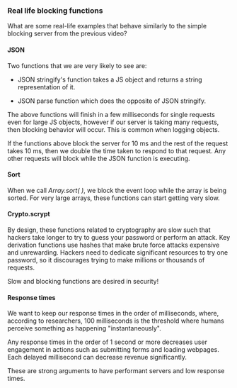 
### Real life blocking functions 

What are some real-life examples that behave similarly to the simple blocking server from the previous video?
#### JSON

Two functions that we are very likely to see are:

* JSON stringify's function takes a JS object and returns a string representation of it. 

* JSON parse function which does the opposite of JSON stringify.

The above functions will finish in a few milliseconds for single requests even for large JS objects, however if our server is taking many requests, then blocking behavior will occur. This is common when logging objects. 

If the functions above block the server for 10 ms and the rest of the request takes 10 ms, then we double the time taken to respond to that request. Any other requests will block while the JSON function is executing. 

#### Sort 

When we call *Array.sort( )*, we block the event loop while the array is being sorted. For very large arrays, these functions can start getting very slow. 

#### Crypto.scrypt

By design, these functions related to cryptography are slow such that hackers take longer to try to guess your password or perform an attack. Key derivation functions use hashes that make brute force attacks expensive and unrewarding. Hackers need to dedicate significant resources to try one password, so it discourages trying to make millions or thousands of requests. 

Slow and blocking functions are desired in security! 

#### Response times 

We want to keep our response times in the order of milliseconds, where, according to researchers, 100 milliseconds is the threshold where humans perceive something as happening "instantaneously".

Any response times in the order of 1 second or more decreases user engagement in actions such as submitting forms and loading webpages. Each delayed millisecond can decrease revenue significantly. 

These are strong arguments to have performant servers and low response times. 